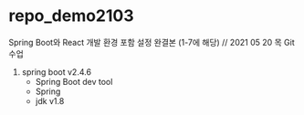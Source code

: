 # repo_demo2103
Spring Boot와 React 개발 환경 포함 설정 완결본 (1-7에 해당) // 2021 05 20 목 Git 수업
<ol>
  <li>spring boot v2.4.6
    <ul>
      <li>Spring Boot dev tool</li>
      <li>Spring</li>
  </li>
  <li>jdk v1.8</li>
</ol>
